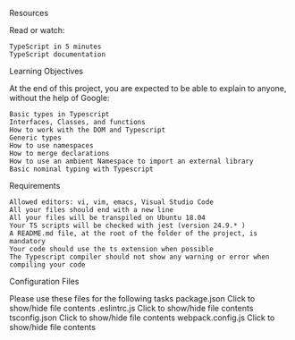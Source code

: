 Resources

Read or watch:

    TypeScript in 5 minutes
    TypeScript documentation

Learning Objectives

At the end of this project, you are expected to be able to explain to anyone, without the help of Google:

    Basic types in Typescript
    Interfaces, Classes, and functions
    How to work with the DOM and Typescript
    Generic types
    How to use namespaces
    How to merge declarations
    How to use an ambient Namespace to import an external library
    Basic nominal typing with Typescript

Requirements

    Allowed editors: vi, vim, emacs, Visual Studio Code
    All your files should end with a new line
    All your files will be transpiled on Ubuntu 18.04
    Your TS scripts will be checked with jest (version 24.9.* )
    A README.md file, at the root of the folder of the project, is mandatory
    Your code should use the ts extension when possible
    The Typescript compiler should not show any warning or error when compiling your code

Configuration Files

Please use these files for the following tasks
package.json
Click to show/hide file contents
.eslintrc.js
Click to show/hide file contents
tsconfig.json
Click to show/hide file contents
webpack.config.js
Click to show/hide file contents
